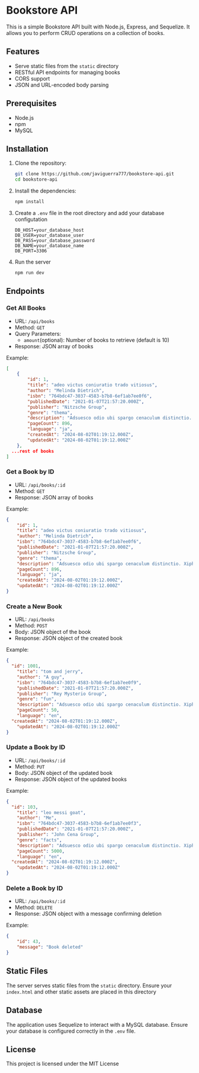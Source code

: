 # Bookstore API

This is a simple Bookstore API built with Node.js, Express, and Sequelize. It allows you to perform CRUD operations on a collection of books.

## Features

- Serve static files from the `static` directory
- RESTful API endpoints for managing books
- CORS support
- JSON and URL-encoded body parsing

## Prerequisites

- Node.js
- npm
- MySQL

## Installation

1. Clone the repository:

   ```bash
   git clone https://github.com/javiguerra777/bookstore-api.git
   cd bookstore-api
   ```
2. Install the dependencies:
   ```bash
   npm install
   ```
3. Create a `.env` file in the root directory and add your database configutation
   ```.env
   DB_HOST=your_database_host
   DB_USER=your_database_user
   DB_PASS=your_database_password
   DB_NAME=your_database_name
   DB_PORT=3306
   ```
4. Run the server
   ```bash
   npm run dev
   ```
## Endpoints

### Get All Books
- URL: `/api/books`
- Method: `GET`
- Query Parameters:
  - `amount`(optional): Number of books to retrieve (default is 10)
- Response: JSON array of books

Example:
```JSON
[
	{
		"id": 1,
		"title": "adeo victus coniuratio trado vitiosus",
		"author": "Melinda Dietrich",
		"isbn": "764bdc47-3037-4583-b7b8-6ef1ab7ee0f6",
		"publishedDate": "2021-01-07T21:57:20.000Z",
		"publisher": "Nitzsche Group",
		"genre": "thema",
		"description": "Adsuesco odio ubi spargo cenaculum distinctio. Xiphias temporibus audacia cuius articulus adficio benigne subseco aptus ullus. Verecundia virtus creator.",
		"pageCount": 896,
		"language": "ja",
		"createdAt": "2024-08-02T01:19:12.000Z",
		"updatedAt": "2024-08-02T01:19:12.000Z"
	},
  ...rest of books
]
```

### Get a Book by ID
- URL: `/api/books/:id`
- Method: `GET`
- Response: JSON array of books

Example:
```JSON
{
	"id": 1,
	"title": "adeo victus coniuratio trado vitiosus",
	"author": "Melinda Dietrich",
	"isbn": "764bdc47-3037-4583-b7b8-6ef1ab7ee0f6",
	"publishedDate": "2021-01-07T21:57:20.000Z",
	"publisher": "Nitzsche Group",
	"genre": "thema",
	"description": "Adsuesco odio ubi spargo cenaculum distinctio. Xiphias temporibus audacia cuius articulus adficio benigne subseco aptus ullus. Verecundia virtus creator.",
	"pageCount": 896,
	"language": "ja",
	"createdAt": "2024-08-02T01:19:12.000Z",
	"updatedAt": "2024-08-02T01:19:12.000Z"
}
```

### Create a New Book
- URL: `/api/books`
- Method: `POST`
- Body: JSON object of the book
- Response: JSON object of the created book

Example:
```JSON
{
  "id": 1001,
	"title": "tom and jerry",
	"author": "A guy",
	"isbn": "764bdc47-3037-4583-b7b8-6ef1ab7ee0f9",
	"publishedDate": "2021-01-07T21:57:20.000Z",
	"publisher": "Rey Mysterio Group",
	"genre": "fun",
	"description": "Adsuesco odio ubi spargo cenaculum distinctio. Xiphias temporibus audacia cuius articulus adficio benigne subseco aptus ullus. Verecundia virtus creator.",
	"pageCount": 50,
	"language": "en",
  "createdAt": "2024-08-02T01:19:12.000Z",
	"updatedAt": "2024-08-02T01:19:12.000Z"
}
```

### Update a Book by ID
- URL: `/api/books/:id`
- Method: `PUT`
- Body: JSON object of the updated book
- Response: JSON object of the updated books

Example:
```JSON
{
  "id": 103,
	"title": "leo messi goat",
	"author": "Me",
	"isbn": "764bdc47-3037-4583-b7b8-6ef1ab7ee0f3",
	"publishedDate": "2021-01-07T21:57:20.000Z",
	"publisher": "John Cena Group",
	"genre": "facts",
	"description": "Adsuesco odio ubi spargo cenaculum distinctio. Xiphias temporibus audacia cuius articulus adficio benigne subseco aptus ullus. Verecundia virtus creator.",
	"pageCount": 5000,
	"language": "en",
  "createdAt": "2024-08-02T01:19:12.000Z",
	"updatedAt": "2024-08-02T01:19:12.000Z"
}
```

### Delete a Book by ID
- URL: `/api/books/:id`
- Method: `DELETE`
- Response: JSON object with a message confirming deletion

Example:
```JSON
{
	"id": 43,
	"message": "Book deleted"
}
```

## Static Files
The server serves static files from the `static` directory. Ensure your `index.html` and other static assets are placed in this directory

## Database
The application uses Sequelize to interact with a MySQL database. Ensure your database is configured correctly in the `.env` file.

## License
This project is licensed under the MIT License
